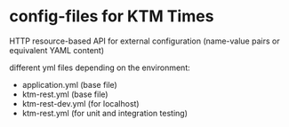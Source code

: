 # config-files for KTM Times

HTTP resource-based API for external configuration (name-value pairs or equivalent YAML content)

different yml files depending on the environment:
- application.yml (base file)
- ktm-rest.yml (base file)
- ktm-rest-dev.yml (for localhost)
- ktm-rest.yml (for unit and integration testing)
